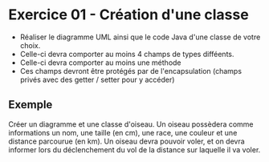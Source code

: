 # Exercice 01 - Création d'une classe

* Réaliser le diagramme UML ainsi que le code Java d'une classe de votre choix. 
* Celle-ci devra comporter au moins 4 champs de types difféents. 
* Celle-ci devra comporter au moins une méthode
* Ces champs devront être protégés par de l'encapsulation (champs privés avec des getter / setter pour y accéder)

## Exemple

Créer un diagramme et une classe d'oiseau. Un oiseau possèdera comme informations un nom, une taille (en cm), une race, une couleur et une distance parcourue (en km).
Un oiseau devra pouvoir voler, et on devra informer lors du déclenchement du vol de la distance sur laquelle il va voler.